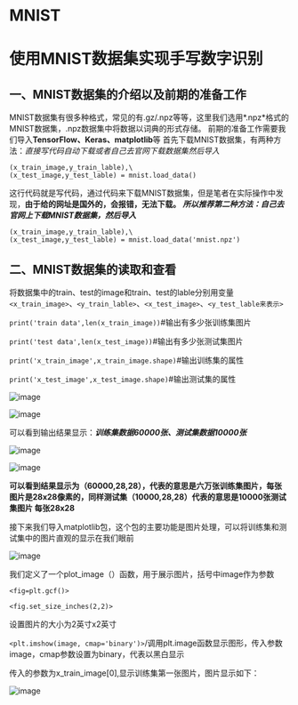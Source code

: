 # MNIST
# 使用MNIST数据集实现手写数字识别

## 一、MNIST数据集的介绍以及前期的准备工作

MNIST数据集有很多种格式，常见的有.gz/.npz等等，这里我们选用*.npz*格式的MNIST数据集，.npz数据集中将数据以词典的形式存储。
前期的准备工作需要我们导入**TensorFlow、Keras、matplotlib**等
首先下载MNIST数据集，有两种方法：*直接写代码自动下载或者自己去官网下载数据集然后导入*

```
(x_train_image,y_train_lable),\
(x_test_image,y_test_lable) = mnist.load_data()

```

这行代码就是写代码，通过代码来下载MNIST数据集，但是笔者在实际操作中发现，**由于给的网址是国外的，会报错，无法下载。** ***所以推荐第二种方法：自己去官网上下载MNIST数据集，然后导入***

```
(x_train_image,y_train_lable),\
(x_test_image,y_test_lable) = mnist.load_data('mnist.npz')
```
## 二、MNIST数据集的读取和查看
将数据集中的train、test的image和train、test的lable分别用变量`<x_train_image>`、`<y_train_lable>`、`<x_test_image>`、`<y_test_lable来表示>`

```print('train data',len(x_train_image))```#输出有多少张训练集图片

```print('test data',len(x_test_image))```#输出有多少张测试集图片

```print('x_train_image',x_train_image.shape)```#输出训练集的属性

```print('x_test_image',x_test_image.shape)```#输出测试集的属性

![image](https://github.com/Gaoshiguo/MNIST/blob/master/mnist-image/1.png)

![image](https://github.com/Gaoshiguo/MNIST/blob/master/mnist-image/2.png)

可以看到输出结果显示：***训练集数据60000张、测试集数据10000张***

![image](https://github.com/Gaoshiguo/MNIST/blob/master/mnist-image/3.png)

![image](https://github.com/Gaoshiguo/MNIST/blob/master/mnist-image/4.png)

**可以看到结果显示为（60000,28,28），代表的意思是六万张训练集图片，每张图片是28x28像素的，同样测试集（10000,28,28）代表的意思是10000张测试集图片
每张28x28**

接下来我们导入matplotlib包，这个包的主要功能是图片处理，可以将训练集和测试集中的图片直观的显示在我们眼前

![image](https://github.com/Gaoshiguo/MNIST/blob/master/mnist-image/5.png)

我们定义了一个plot_image（）函数，用于展示图片，括号中image作为参数

`<fig=plt.gcf()>`

`<fig.set_size_inches(2,2)>`

设置图片的大小为2英寸x2英寸

`<plt.imshow(image, cmap='binary')>`/调用plt.image函数显示图形，传入参数image，cmap参数设置为binary，代表以黑白显示

传入的参数为x_train_image[0],显示训练集第一张图片，图片显示如下：

![image](https://github.com/Gaoshiguo/MNIST/blob/master/mnist-image/6.png)




